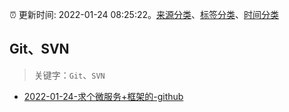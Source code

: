 :alarm_clock: 更新时间: 2022-01-24 08:25:22。[来源分类](../README.md)、[标签分类](../TAGS.md)、[时间分类](../TIMELINE.md)

## Git、SVN


> 关键字：`Git`、`SVN`



- [2022-01-24-求个微服务+框架的-github](https://www.v2ex.com/t/830299) 